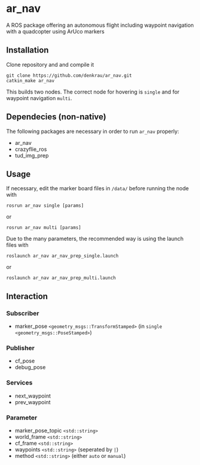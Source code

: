 # ar_nav
A ROS package offering an autonomous flight including waypoint navigation with a quadcopter using ArUco markers

## Installation
Clone repository and and compile it
```
git clone https://github.com/denkrau/ar_nav.git
catkin_make ar_nav
```
This builds two nodes. The correct node for hovering is `single` and for waypoint navigation `multi`.

## Dependecies (non-native)
The following packages are necessary in order to run `ar_nav` properly:
- ar_nav
- crazyflie_ros
- tud_img_prep

## Usage
If necessary, edit the marker board files in `/data/` before running the node with
```
rosrun ar_nav single [params]
```
or
```
rosrun ar_nav multi [params]
```
Due to the many parameters, the recommended way is using the launch files with
```
roslaunch ar_nav ar_nav_prep_single.launch
```
or
```
roslaunch ar_nav ar_nav_prep_multi.launch
```

## Interaction
### Subscriber
- marker_pose `<geometry_msgs::TransformStamped>` (in `single` `<geometry_msgs::PoseStamped>`)

### Publisher
- cf_pose
- debug_pose

### Services
- next_waypoint
- prev_waypoint

### Parameter
- marker_pose_topic `<std::string>`
- world_frame `<std::string>`
- cf_frame `<std::string>`
- waypoints `<std::string>` (seperated by `|`)
- method `<std::string>` (either `auto` or `manual`)
